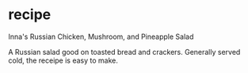 # recipe

Inna's Russian Chicken, Mushroom, and Pineapple Salad

A Russian salad good on toasted bread and crackers. Generally served cold, the receipe is easy to make.  
